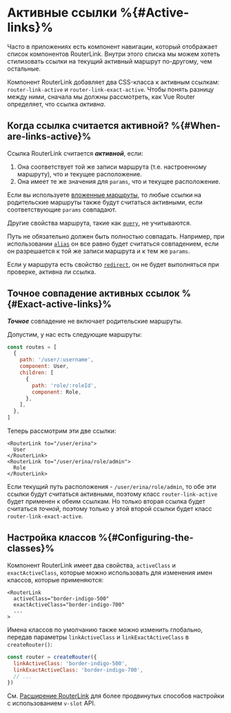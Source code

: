 # Активные ссылки %{#Active-links}%

Часто в приложениях есть компонент навигации, который отображает список компонентов RouterLink. Внутри этого списка мы можем хотеть стилизовать ссылки на текущий активный маршрут по-другому, чем остальные.

Компонент RouterLink добавляет два CSS-класса к активным ссылкам: `router-link-active` и `router-link-exact-active`. Чтобы понять разницу между ними, сначала мы должны рассмотреть, как Vue Router определяет, что ссылка _активна_.

## Когда ссылка считается активной? %{#When-are-links-active}%

Ссылка RouterLink считается **_активной_**, если:

1. Она соответствует той же записи маршрута (т.е. настроенному маршруту), что и текущее расположение.
2. Она имеет те же значения для `params`, что и текущее расположение.

Если вы используете [вложенные маршруты](./nested-routes), то любые ссылки на родительские маршруты также будут считаться активными, если соответствующие `params` совпадают.

Другие свойства маршрута, такие как [`query`](../../api/interfaces/RouteLocationBase.html#query), не учитываются.

Путь не обязательно должен быть полностью совпадать. Например, при использовании [`alias`](./redirect-and-alias#Alias) он все равно будет считаться совпадением, если он разрешается к той же записи маршрута и к тем же `params`.

Если у маршрута есть свойство [`redirect`](./redirect-and-alias#Redirect), он не будет выполняться при проверке, активна ли ссылка.

## Точное совпадение активныx ссылок %{#Exact-active-links}%

**_Точное_** совпадение не включает родительские маршруты.

Допустим, у нас есть следующие маршруты:

```js
const routes = [
  {
    path: '/user/:username',
    component: User,
    children: [
      {
        path: 'role/:roleId',
        component: Role,
      },
    ],
  },
]
```

Теперь рассмотрим эти две ссылки:

```vue-html
<RouterLink to="/user/erina">
  User
</RouterLink>
<RouterLink to="/user/erina/role/admin">
  Role
</RouterLink>
```

Если текущий путь расположения - `/user/erina/role/admin`, то обе эти ссылки будут считаться активными, поэтому класс `router-link-active` будет применен к обеим ссылкам. Но только вторая ссылка будет считаться _точной_, поэтому только у этой второй ссылки будет класс `router-link-exact-active`.

## Настройка классов %{#Configuring-the-classes}%

Компонент RouterLink имеет два свойства, `activeClass` и `exactActiveClass`, которые можно использовать для изменения имен классов, которые применяются:

```vue-html
<RouterLink
  activeClass="border-indigo-500"
  exactActiveClass="border-indigo-700"
  ...
>
```

Имена классов по умолчанию также можно изменить глобально, передав параметры `linkActiveClass` и `linkExactActiveClass` в `createRouter()`:

```js
const router = createRouter({
  linkActiveClass: 'border-indigo-500',
  linkExactActiveClass: 'border-indigo-700',
  // ...
})
```

См. [Расширение RouterLink](../advanced/extending-router-link) для более продвинутых способов настройки с использованием `v-slot` API.
